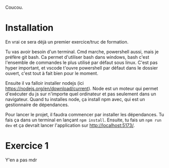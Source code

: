 Coucou.

# Installation

En vrai ce sera déjà un premier exercice/truc de formation. 

Tu vas avoir besoin d'un terminal. Cmd marche, powershell aussi, mais je préfère git bash. Ca permet d'utiliser bash dans windows, bash c'est l'ensemble de commandes le plus utilisé par défaut sous linux.
C'est pas hyper important, et vscode t'ouvre powershell par défaut dans le dossier ouvert, c'est tout à fait bien pour le moment.

Ensuite il va falloir installer nodejs (ici https://nodejs.org/en/download/current). Node est un moteur qui permet d'exécuter du js sur n'importe quel ordinateur et pas seulement dans un navigateur. Quand tu installes node, ça install npm avec, qui est un gestionnaire de dépendances.

Pour lancer le projet, il faudra commencer par installer les dépendances. Tu fais ça dans un terminal en lançant `npm install`.
Ensuite, tu fais un `npm run dev` et ça devrait lancer l'application sur [http://localhost:5173/](http://localhost:5173/).

# Exercice 1

Y'en a pas mdr